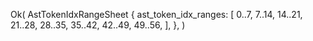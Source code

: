 Ok(
    AstTokenIdxRangeSheet {
        ast_token_idx_ranges: [
            0..7,
            7..14,
            14..21,
            21..28,
            28..35,
            35..42,
            42..49,
            49..56,
        ],
    },
)